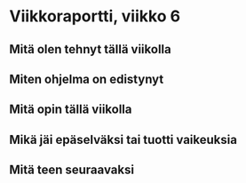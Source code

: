 # Viikkoraportti, viikko 6
## Mitä olen tehnyt tällä viikolla


## Miten ohjelma on edistynyt


## Mitä opin tällä viikolla


## Mikä jäi epäselväksi tai tuotti vaikeuksia


## Mitä teen seuraavaksi

